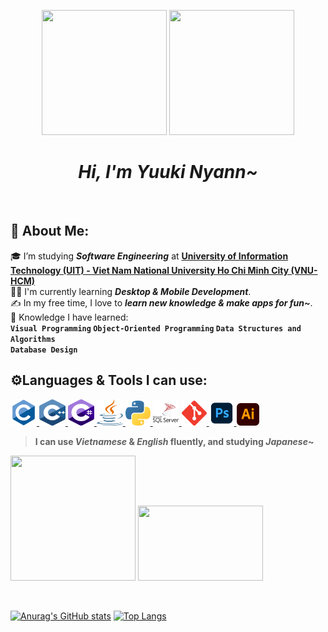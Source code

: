 <p align="center">
<img src="https://user-images.githubusercontent.com/85296548/155244810-98b64792-8f54-4b2b-a30e-318095707534.jpg" width="200" height="200"> 
<img src="https://user-images.githubusercontent.com/85296548/155245128-f74b6c85-227f-4328-92a7-4a4621110cf3.jpg" width="200" height="200">
 </p>
 
<h1 align="center">
 <i>Hi, I'm Yuuki Nyann~</i>
</h1>
<br>
 
</h1>

## 📌&nbsp;About Me:
🎓 I’m studying **_Software Engineering_** at **[University of Information Technology (UIT) - Viet Nam National University Ho Chi Minh City (VNU-HCM)](https://en.uit.edu.vn/overview-vnuhcm-university-information-technology)**\
👨‍💻 I'm currently learning **_Desktop & Mobile Development_**.\
✍️ In my free time, I love to **_learn new knowledge & make apps for fun~_**.\
🌱 Knowledge I have learned:<br>
**```Visual Programming``` ```Object-Oriented Programming``` ```Data Structures and Algorithms```<br> ```Database Design```**     



## ⚙Languages & Tools I can use:
<a href="http://www.open-std.org/jtc1/sc22/wg14/"> <img src="Assets/c.svg" alt="c" width="42" height="42"/> </a>
<a href="https://www.cplusplus.com/"> <img src="Assets/cgg.svg" alt="cplusplus" width="42" height="42"/> </a>
<a href="https://docs.microsoft.com/en-us/dotnet/csharp/"> <img src="Assets/cs.svg" alt="csharp" width="42" height="42"/> </a>
<a href="https://www.java.com/en/download/help/whatis_java.html"> <img src="Assets/java.svg" alt="java" width="42" height="42"/> </a>
<a href="https://www.python.org/"> <img src="Assets/python.svg" alt="python" width="40" height="40"/> </a>
<a href="https://www.microsoft.com/en-us/sql-server/sql-server-2019"> <img src="Assets/sql.svg" alt="sql" width="42" height="42"/> </a>
<a href="https://git-scm.com/"> <img src="Assets/git.svg" alt="git" width="40" height="40"/> </a>
<a href="https://www.photoshop.com/en"> <img src="Assets/pts.svg" alt="adbpts" width="40" height="40"/> </a>
<a href="https://www.adobe.com/products/illustrator.html"> <img src="Assets/ai.svg" alt="adbai" width="36" height="36"/> </a>
> **I can use _Vietnamese_ & _English_ fluently, and studying _Japanese_~**

<p align="left">
 <img src="https://user-images.githubusercontent.com/85296548/155258571-894ab9f6-fdcb-48f9-8dd0-1c800404eda5.jpg" width="200" height="200">
 <img src="https://user-images.githubusercontent.com/85296548/155247483-e289bbea-4d0e-439e-895d-a67617804572.jpg" width="200" height="120">
</p>
<br>

[![Anurag's GitHub stats](https://github-readme-stats.vercel.app/api?username=YuukiNyan&count_private=true&show_icons=true&theme=dracula&include_all_commits&custom_title=My&nbsp;GitHub&nbsp;Stats)](https://github.com/anuraghazra/github-readme-stats)
[![Top Langs](https://github-readme-stats.vercel.app/api/top-langs/?username=YuukiNyan&layout=compact)](https://github.com/anuraghazra/github-readme-stats)
